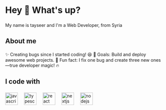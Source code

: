 <h1 align="left">Hey 👋 What's up?</h1>

###

<p align="left">My name is tayseer and I'm a Web Developer, from Syria</p>

###

<h2 align="left">About me</h2>

###

<p align="left">  
✨ Creating bugs since I started coding! 😆  
🎯 Goals: Build and deploy awesome web projects.  
🎲 Fun fact: I fix one bug and create three new ones—true developer magic! 🔥  
</p>

###

<h2 align="left">I code with</h2>

###

<div align="left">
  <img src="https://cdn.jsdelivr.net/gh/devicons/devicon/icons/javascript/javascript-original.svg" height="40" alt="javascript logo"  />
  <img width="12" />
  <img src="https://cdn.jsdelivr.net/gh/devicons/devicon/icons/typescript/typescript-original.svg" height="40" alt="typescript logo"  />
  <img width="12" />
  <img src="https://cdn.jsdelivr.net/gh/devicons/devicon/icons/react/react-original.svg" height="40" alt="react logo"  />
  <img width="12" />
  <img src="https://cdn.jsdelivr.net/gh/devicons/devicon/icons/nextjs/nextjs-original.svg" height="40" alt="nextjs logo"  />
  <img width="12" />
  <img src="https://cdn.jsdelivr.net/gh/devicons/devicon/icons/nodejs/nodejs-original.svg" height="40" alt="nodejs logo"  />
  <img width="12" />
</div>

###
